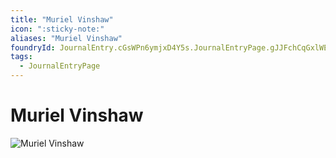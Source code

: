 ```yaml
---
title: "Muriel Vinshaw"
icon: ":sticky-note:"
aliases: "Muriel Vinshaw"
foundryId: JournalEntry.cGsWPn6ymjxD4Y5s.JournalEntryPage.gJJFchCqGxlWEobF
tags:
  - JournalEntryPage
---
```


# Muriel Vinshaw
![Muriel Vinshaw](https://publish-01.obsidian.md/access/7db64b11c71d88572ddc6cd06b888976/Muriel%20Vinshaw%201.png)